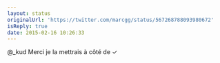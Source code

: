 ```yaml
---
layout: status
originalUrl: 'https://twitter.com/marcgg/status/567268788093980672'
isReply: true
date: 2015-02-16 10:26:33
---
```


@_kud Merci je la mettrais à côté de ✓
